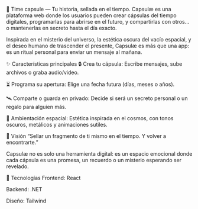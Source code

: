 🚀 Time capsule  — Tu historia, sellada en el tiempo.
Capsulæ es una plataforma web donde los usuarios pueden crear cápsulas del tiempo digitales, programarlas para abrirse en el futuro, y compartirlas con otros… o mantenerlas en secreto hasta el día exacto.

Inspirada en el misterio del universo, la estética oscura del vacío espacial, y el deseo humano de trascender el presente, Capsulæ es más que una app: es un ritual personal para enviar un mensaje al mañana.

✨ Características principales
🔒 Crea tu cápsula: Escribe mensajes, sube archivos o graba audio/video.

⏳ Programa su apertura: Elige una fecha futura (días, meses o años).

🛰️ Comparte o guarda en privado: Decide si será un secreto personal o un regalo para alguien más.

🌌 Ambientación espacial: Estética inspirada en el cosmos, con tonos oscuros, metálicos y animaciones sutiles.

🚀 Visión
“Sellar un fragmento de ti mismo en el tiempo. Y volver a encontrarte.”

Capsulæ no es solo una herramienta digital: es un espacio emocional donde cada cápsula es una promesa, un recuerdo o un misterio esperando ser revelado.

📂 Tecnologías 
Frontend: React

Backend: .NET

Diseño: Tailwind
